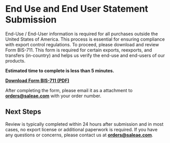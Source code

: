 # End Use and End User Statement Submission

End-Use / End-User information is required for all purchases outside the United States of America. This process is essential for ensuring compliance with export control regulations.
To proceed, please download and review Form BIS-711. This form is required for certain exports, reexports, and transfers (in-country) and helps us verify the end-use and end-users of our products.

**Estimated time to complete is less than 5 minutes.**

**[Download Form BIS-711 (PDF)](https://github.com/saleae/gitbook-docs/files/13978980/FORM_BIS-711_END_USE_END_USER.pdf)**

After completing the form, please email it as a attachment to **[orders@saleae.com](mailto:orders@saleae.com)** with your order number.

## Next Steps
Review is typically completed within 24 hours after submission and in most cases, no export license or additional paperwork is required.
If you have any questions or concerns, please contact us at **[orders@saleae.com](mailto:orders@saleae.com)**.
